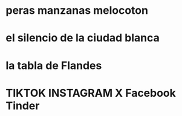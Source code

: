 # peras manzanas melocoton 
# el silencio de la ciudad blanca 
# la tabla de Flandes
# TIKTOK INSTAGRAM X Facebook Tinder